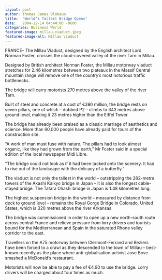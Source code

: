 ```yaml
---
layout: post
author: Thomas James Blobaum 
title:  "World’s Tallest Bridge Opens"
date:   2004-12-14 04:44:00 -0600
categories: Business World 
featured-image: millau-viaduct.jpeg
featured-image-alt: Millau Viaduct 
---
```

FRANCE– The Millau Viaduct, designed by the English architect Lord Norman Foster, crosses the cloud-covered valley of the river Tarn in Millau.

Designed by British architect Norman Foster, the Millau motorway viaduct stretches for 2.46 kilometres between two plateaux in the Massif Central mountain range will remove one of the country’s most notorious traffic bottlenecks.

<a href="https://en.wikipedia.org/wiki/List_of_tallest_bridges" data-iframely-url></a>

The bridge will carry motorists 270 metres above the valley of the river Tarn.

Built of steel and concrete at a cost of €390 million, the bridge rests on seven pillars, one of which – dubbed P2 – climbs to 343 metres above ground level, making it 23 metres higher than the Eiffel Tower.

The bridge has already been praised as a classic marriage of aesthetics and science. More than 60,000 people have already paid for tours of the construction site.

“A work of man must fuse with nature. The pillars had to look almost organic, like they had grown from the earth,” Mr Foster said in a special edition of the local newspaper Midi Libre.

“The bridge could not look as if it had been tacked onto the scenery. It had to rise out of the landscape with the delicacy of a butterfly.”

The viaduct is not only the tallest in the world – outstripping the 282-metre towers of the Akashi Kaikyo bridge in Japan – it is also the longest cable-stayed bridge. The Tatara Ohashi bridge in Japan is 1.48 kilometres long.

The highest suspension bridge in the world – measured by distance from deck to ground level – remains the Royal Gorge Bridge in Colorado, United States, which is 320 metres above the river Arkansas.

The bridge was commissioned in order to open up a new north-south route across central France and relieve pressure from lorry drivers and tourists bound for the Mediterranean and Spain in the saturated Rhone valley corridor to the east.

Travellers on the A75 motorway between Clermont-Ferrand and Beziers have been forced to a crawl as they descended to the town of Millau – best-known recently as the place where anti-globalisation activist Jose Bove smashed a McDonald’s restaurant.

Motorists will now be able to pay a fee of €4.90 to use the bridge. Lorry drivers will be charged about four times as much.

